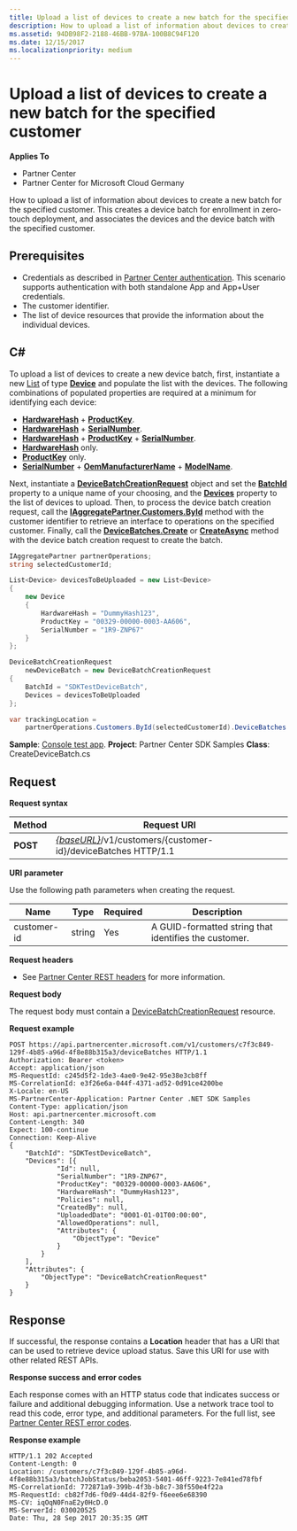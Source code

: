 ```yaml
---
title: Upload a list of devices to create a new batch for the specified customer
description: How to upload a list of information about devices to create a new batch for the specified customer. This creates a device batch for enrollment in zero-touch deployment, and associates the devices and the device batch with the specified customer.
ms.assetid: 94DB98F2-2188-46BB-97BA-100B8C94F120
ms.date: 12/15/2017
ms.localizationpriority: medium
---
```


# Upload a list of devices to create a new batch for the specified customer


**Applies To**

- Partner Center
- Partner Center for Microsoft Cloud Germany

How to upload a list of information about devices to create a new batch for the specified customer. This creates a device batch for enrollment in zero-touch deployment, and associates the devices and the device batch with the specified customer.

## <span id="Prerequisites"/><span id="prerequisites"/><span id="PREREQUISITES"/>Prerequisites


- Credentials as described in [Partner Center authentication](partner-center-authentication.md). This scenario supports authentication with both standalone App and App+User credentials.
- The customer identifier.
- The list of device resources that provide the information about the individual devices.

## <span id="C_"/><span id="c_"/>C#


To upload a list of devices to create a new device batch, first, instantiate a new [List](https://msdn.microsoft.com/library/6sh2ey19.aspx) of type [**Device**](https://docs.microsoft.com/dotnet/api/microsoft.store.partnercenter.models.devicesdeployment.device) and populate the list with the devices. The following combinations of populated properties are required at a minimum for identifying each device:

- [**HardwareHash**](https://docs.microsoft.com/dotnet/api/microsoft.store.partnercenter.models.devicesdeployment.device.hardwarehash) + [**ProductKey**](https://docs.microsoft.com/dotnet/api/microsoft.store.partnercenter.models.devicesdeployment.device.productkey).
- [**HardwareHash**](https://docs.microsoft.com/dotnet/api/microsoft.store.partnercenter.models.devicesdeployment.device.hardwarehash) + [**SerialNumber**](https://docs.microsoft.com/dotnet/api/microsoft.store.partnercenter.models.devicesdeployment.device.serialnumber).
- [**HardwareHash**](https://docs.microsoft.com/dotnet/api/microsoft.store.partnercenter.models.devicesdeployment.device.hardwarehash) + [**ProductKey**](https://docs.microsoft.com/dotnet/api/microsoft.store.partnercenter.models.devicesdeployment.device.productkey) + [**SerialNumber**](https://docs.microsoft.com/dotnet/api/microsoft.store.partnercenter.models.devicesdeployment.device.serialnumber).
- [**HardwareHash**](https://docs.microsoft.com/dotnet/api/microsoft.store.partnercenter.models.devicesdeployment.device.hardwarehash) only.
- [**ProductKey**](https://docs.microsoft.com/dotnet/api/microsoft.store.partnercenter.models.devicesdeployment.device.productkey) only.
- [**SerialNumber**](https://docs.microsoft.com/dotnet/api/microsoft.store.partnercenter.models.devicesdeployment.device.serialnumber) + [**OemManufacturerName**](https://docs.microsoft.com/dotnet/api/microsoft.store.partnercenter.models.devicesdeployment.device.oemmanufacturername) + [**ModelName**](https://docs.microsoft.com/dotnet/api/microsoft.store.partnercenter.models.devicesdeployment.device.modelname).

Next, instantiate a [**DeviceBatchCreationRequest**](https://docs.microsoft.com/dotnet/api/microsoft.store.partnercenter.models.devicesdeployment.devicebatchcreationrequest) object and set the [**BatchId**](https://docs.microsoft.com/dotnet/api/microsoft.store.partnercenter.models.devicesdeployment.devicebatchcreationrequest.batchid) property to a unique name of your choosing, and the [**Devices**](https://docs.microsoft.com/dotnet/api/microsoft.store.partnercenter.models.devicesdeployment.devicebatchcreationrequest.devices) property to the list of devices to upload. Then, to process the device batch creation request, call the [**IAggregatePartner.Customers.ById**](https://docs.microsoft.com/dotnet/api/microsoft.store.partnercenter.customers.icustomercollection.byid) method with the customer identifier to retrieve an interface to operations on the specified customer. Finally, call the [**DeviceBatches.Create**](https://docs.microsoft.com/dotnet/api/microsoft.store.partnercenter.devicesdeployment.idevicesbatchcollection) or [**CreateAsync**](https://docs.microsoft.com/dotnet/api/microsoft.store.partnercenter.devicesdeployment.idevicesbatchcollection) method with the device batch creation request to create the batch.

```csharp
IAggregatePartner partnerOperations;
string selectedCustomerId;       

List<Device> devicesToBeUploaded = new List<Device>
{
    new Device
    {
        HardwareHash = "DummyHash123",
        ProductKey = "00329-00000-0003-AA606",
        SerialNumber = "1R9-ZNP67"
    }
};

DeviceBatchCreationRequest 
    newDeviceBatch = new DeviceBatchCreationRequest
{
    BatchId = "SDKTestDeviceBatch",
    Devices = devicesToBeUploaded
};

var trackingLocation = 
    partnerOperations.Customers.ById(selectedCustomerId).DeviceBatches.Create(newDeviceBatch);
```

**Sample**: [Console test app](console-test-app.md). **Project**: Partner Center SDK Samples **Class**: CreateDeviceBatch.cs

## <span id="Request"/><span id="request"/><span id="REQUEST"/>Request


**Request syntax**

| Method   | Request URI                                                                                   |
|----------|-----------------------------------------------------------------------------------------------|
| **POST** | [*{baseURL}*](partner-center-rest-urls.md)/v1/customers/{customer-id}/deviceBatches HTTP/1.1 |

 

**URI parameter**

Use the following path parameters when creating the request.

| Name        | Type   | Required | Description                                           |
|-------------|--------|----------|-------------------------------------------------------|
| customer-id | string | Yes      | A GUID-formatted string that identifies the customer. |

 

**Request headers**

- See [Partner Center REST headers](headers.md) for more information.

**Request body**

The request body must contain a [DeviceBatchCreationRequest](devicedeployment.md#devicebatchcreationrequest) resource.

**Request example**

```http
POST https://api.partnercenter.microsoft.com/v1/customers/c7f3c849-129f-4b85-a96d-4f8e88b315a3/deviceBatches HTTP/1.1
Authorization: Bearer <token>
Accept: application/json
MS-RequestId: c245d5f2-1de3-4ae0-9e42-95e38e3cb8ff
MS-CorrelationId: e3f26e6a-044f-4371-ad52-0d91ce4200be
X-Locale: en-US
MS-PartnerCenter-Application: Partner Center .NET SDK Samples
Content-Type: application/json
Host: api.partnercenter.microsoft.com
Content-Length: 340
Expect: 100-continue
Connection: Keep-Alive
{
    "BatchId": "SDKTestDeviceBatch",
    "Devices": [{
            "Id": null,
            "SerialNumber": "1R9-ZNP67",
            "ProductKey": "00329-00000-0003-AA606",
            "HardwareHash": "DummyHash123",
            "Policies": null,
            "CreatedBy": null,
            "UploadedDate": "0001-01-01T00:00:00",
            "AllowedOperations": null,
            "Attributes": {
                "ObjectType": "Device"
            }
        }
    ],
    "Attributes": {
        "ObjectType": "DeviceBatchCreationRequest"
    }
}
```

## <span id="Response"/><span id="response"/><span id="RESPONSE"/>Response


If successful, the response contains a **Location** header that has a URI that can be used to retrieve device upload status. Save this URI for use with other related REST APIs.

**Response success and error codes**

Each response comes with an HTTP status code that indicates success or failure and additional debugging information. Use a network trace tool to read this code, error type, and additional parameters. For the full list, see [Partner Center REST error codes](error-codes.md).

**Response example**

```http
HTTP/1.1 202 Accepted
Content-Length: 0
Location: /customers/c7f3c849-129f-4b85-a96d-4f8e88b315a3/batchJobStatus/beba2053-5401-46ff-9223-7e841ed78fbf
MS-CorrelationId: 772871a9-399b-4f3b-b8c7-38f550e4f22a
MS-RequestId: cb82f7d6-f0d9-44d4-82f9-f6eee6e68390
MS-CV: iqOqN0FnaE2y0HcD.0
MS-ServerId: 030020525
Date: Thu, 28 Sep 2017 20:35:35 GMT
```

 

 




